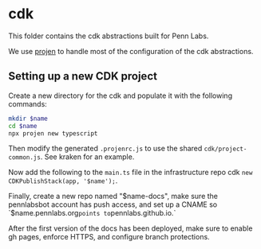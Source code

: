 # cdk

This folder contains the cdk abstractions built for Penn Labs.

We use [projen](https://github.com/projen/projen) to handle most of the configuration of the cdk abstractions.

## Setting up a new CDK project

Create a new directory for the cdk and populate it with the following commands:

```bash
mkdir $name
cd $name
npx projen new typescript
```

Then modify the generated `.projenrc.js` to use the shared `cdk/project-common.js`. See kraken for an example.

Now add the following to the `main.ts` file in the infrastructure repo cdk `new CDKPublishStack(app, '$name');`.

Finally, create a new repo named "$name-docs", make sure the pennlabsbot account has push access, and set up a CNAME so `$name.pennlabs.org` points to `pennlabs.github.io.`

After the first version of the docs has been deployed, make sure to enable gh pages, enforce HTTPS, and configure branch protections.
